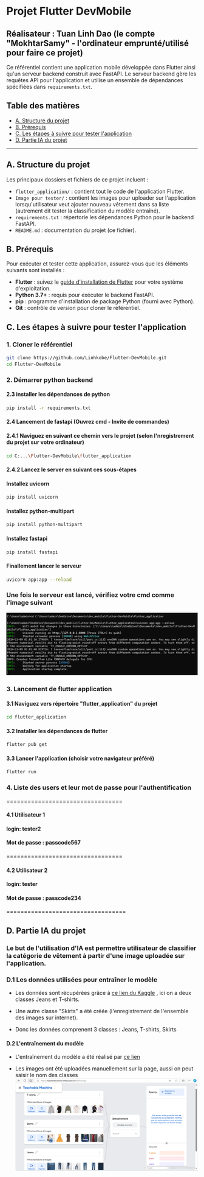 # Projet Flutter DevMobile

## Réalisateur : Tuan Linh Dao (le compte "MokhtarSamy" - l'ordinateur emprunté/utilisé pour faire ce projet)

Ce référentiel contient une application mobile développée dans Flutter ainsi qu'un serveur backend construit avec FastAPI. Le serveur backend gère les requêtes API pour l'application et utilise un ensemble de dépendances spécifiées dans `requirements.txt`.

## Table des matières
- [A. Structure du projet](#a-structure-du-projet)
- [B. Prérequis](#b-prerequis)
- [C. Les étapes à suivre pour tester l'application](#c-les-etapes-a-suivre-pour-tester-lapplication)
- [D. Partie IA du projet](#d-partie-ia-du-projet)
---

## A. Structure du projet

Les principaux dossiers et fichiers de ce projet incluent :
- `flutter_application/` : contient tout le code de l'application Flutter.
- `Image pour tester/` : contient les images pour uploader sur l'application lorsqu'utilisateur veut ajouter nouveau vêtement dans sa liste (autrement dit tester la classification du modèle entraîné).
- `requirements.txt` : répertorie les dépendances Python pour le backend FastAPI.
- `README.md` : documentation du projet (ce fichier).

## B. Prérequis

Pour exécuter et tester cette application, assurez-vous que les éléments suivants sont installés :

- **Flutter** : suivez le [guide d'installation de Flutter](https://flutter.dev/docs/get-started/install) pour votre système d'exploitation.
- **Python 3.7+** : requis pour exécuter le backend FastAPI.
- **pip** : programme d'installation de package Python (fourni avec Python).
- **Git** : contrôle de version pour cloner le référentiel.

## C. Les étapes à suivre pour tester l'application

### 1. Cloner le référentiel

```bash
git clone https://github.com/Linhkobe/Flutter-DevMobile.git
cd Flutter-DevMobile
```

### 2. Démarrer python backend

#### 2.3 installer les dépendances de python

```bash
pip install -r requirements.txt 
```

#### 2.4 Lancement de fastapi (Ouvrez cmd - Invite de commandes)

#### 2.4.1 Naviguez en suivant ce chemin vers le projet (selon l'nregistrement du projet sur votre ordinateur)

```bash
cd C:...\Flutter-DevMobile\flutter_application 
```
#### 2.4.2 Lancez le server en suivant ces sous-étapes

#### Installez uvicorn
```bash
pip install uvicorn
```

#### Installez python-multipart
```bash
pip install python-multipart
```

#### Installez fastapi
```bash
pip install fastapi
```

#### Finallement lancer le serveur
```bash
uvicorn app:app --reload
```

### Une fois le serveur est lancé, vérifiez votre cmd comme l'image suivant 
![alt text](image-1.png)

### 3. Lancement de flutter application

#### 3.1 Naviguez vers répertoire "flutter_application" du projet
```bash
cd flutter_application
```

#### 3.2 Installer les dépendances de flutter
```bash
flutter pub get 
```

#### 3.3 Lancer l'application (choisir votre navigateur préféré)
```bash
flutter run
```

### 4. Liste des users et leur mot de passe pour l'authentification

=================================

#### 4.1 Utilisateur 1

#### login: tester2
#### Mot de passe : passcode567

=================================

#### 4.2 Utilisateur 2

#### login: tester 
#### Mot de passe : passcode234

==================================

## D. Partie IA du projet

### Le but de l'utilisation d'IA est permettre utilisateur de classifier la catégorie de vêtement à partir d'une image uploadée sur l'application.

### D.1 Les données utilisées pour entraîner le modèle

- Les données sont récupérées grâce à [ce lien du Kaggle](https://www.kaggle.com/datasets/sunnykusawa/cloth-dataset/data) , ici on a deux classes Jeans et T-shirts.

- Une autre classe "Skirts" a été créée (l'enregistrement de l'ensemble des images sur internet).

- Donc les données comprenent 3 classes : Jeans, T-shirts, Skirts

#### D.2 L'entraînement du modèle
- L'entraînement du modèle a été réalisé par [ce lien](https://teachablemachine.withgoogle.com/train)

- Les images ont été uploadées manuellement sur la page, aussi on peut saisir le nom des classes
![alt text](image-2.png)